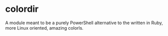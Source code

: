 # colordir
A module meant to be a purely PowerShell alternative to the written in Ruby, more Linux oriented, amazing colorls.
